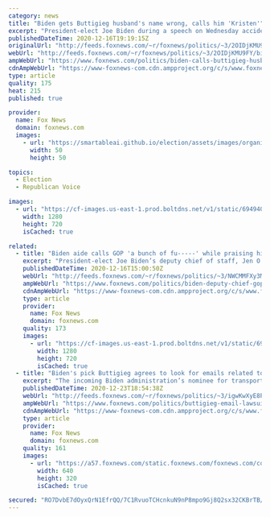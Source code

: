 ```yaml
---
category: news
title: "Biden gets Buttigieg husband's name wrong, calls him 'Kristen'"
excerpt: "President-elect Joe Biden during a speech on Wednesday accidentally referred to the husband of former South Bend Mayor Pete Buttigieg by the wrong name."
publishedDateTime: 2020-12-16T19:19:15Z
originalUrl: "http://feeds.foxnews.com/~r/foxnews/politics/~3/2OIDjKMU9FY/biden-calls-buttigieg-husbands-name-wrong-calls-him-kristen"
webUrl: "http://feeds.foxnews.com/~r/foxnews/politics/~3/2OIDjKMU9FY/biden-calls-buttigieg-husbands-name-wrong-calls-him-kristen"
ampWebUrl: "https://www.foxnews.com/politics/biden-calls-buttigieg-husbands-name-wrong-calls-him-kristen.amp"
cdnAmpWebUrl: "https://www-foxnews-com.cdn.ampproject.org/c/s/www.foxnews.com/politics/biden-calls-buttigieg-husbands-name-wrong-calls-him-kristen.amp"
type: article
quality: 175
heat: 215
published: true

provider:
  name: Fox News
  domain: foxnews.com
  images:
    - url: "https://smartableai.github.io/election/assets/images/organizations/foxnews.com-50x50.jpg"
      width: 50
      height: 50

topics:
  - Election
  - Republican Voice

images:
  - url: "https://cf-images.us-east-1.prod.boltdns.net/v1/static/694940094001/d48a1508-5938-48ec-8d61-d3278e41c1b8/39a23cf2-debb-4dd9-84fa-2a19f837f39e/1280x720/match/image.jpg"
    width: 1280
    height: 720
    isCached: true

related:
  - title: "Biden aide calls GOP 'a bunch of fu-----' while praising his call for unity"
    excerpt: "President-elect Joe Biden’s deputy chief of staff, Jen O'Malley Dillon, called Republicans \"a bunch of f---ers\" while praising Biden's call for unity in an interview with Glamour magazine."
    publishedDateTime: 2020-12-16T15:00:50Z
    webUrl: "http://feeds.foxnews.com/~r/foxnews/politics/~3/NWCMMFXy3Mo/biden-deputy-chief-gop-bunch-of-f-ers"
    ampWebUrl: "https://www.foxnews.com/politics/biden-deputy-chief-gop-bunch-of-f-ers.amp"
    cdnAmpWebUrl: "https://www-foxnews-com.cdn.ampproject.org/c/s/www.foxnews.com/politics/biden-deputy-chief-gop-bunch-of-f-ers.amp"
    type: article
    provider:
      name: Fox News
      domain: foxnews.com
    quality: 173
    images:
      - url: "https://cf-images.us-east-1.prod.boltdns.net/v1/static/694940094001/720c3b05-0120-4bac-9997-05b32886b143/b7f1c478-7057-4cc1-b544-e432868cb4b4/1280x720/match/image.jpg"
        width: 1280
        height: 720
        isCached: true
  - title: "Biden's pick Buttigieg agrees to look for emails related to ID card program for illegal immigrants"
    excerpt: "The incoming Biden administration’s nominee for transportation secretary will be busy producing emails for a conservative government watchdog group about his role in establishing a special residential ID card program for illegal immigrants."
    publishedDateTime: 2020-12-23T18:54:38Z
    webUrl: "http://feeds.foxnews.com/~r/foxnews/politics/~3/igwKwXyE8P8/buttigieg-email-lawsuit-id-card-program-illegal-immigrants"
    ampWebUrl: "https://www.foxnews.com/politics/buttigieg-email-lawsuit-id-card-program-illegal-immigrants.amp"
    cdnAmpWebUrl: "https://www-foxnews-com.cdn.ampproject.org/c/s/www.foxnews.com/politics/buttigieg-email-lawsuit-id-card-program-illegal-immigrants.amp"
    type: article
    provider:
      name: Fox News
      domain: foxnews.com
    quality: 161
    images:
      - url: "https://a57.foxnews.com/static.foxnews.com/foxnews.com/content/uploads/2020/12/640/320/AP20351632662706-e1608148698619.jpg?ve=1&tl=1"
        width: 640
        height: 320
        isCached: true

secured: "RO7DvbE7dOyxQrN1EfrQQ/7C1RvuoTCHcnkuN9nP8mpo9Gj8Q2sx32CKBrTB/0S0CtYZPuE5MntF/6mZDJcKwRdvlz+DK3qxiJLdsjEjyj5fj2UOlXmNoyqF+FiSd5IXTC4Jlrx4plf4taygBl3s3MoLOvHfSR0EI0J1r/LpPRtE92EG7Td8R3wPJ+biJe57H+nERUSuTqjR5ZyHhtQ96fHtnrjHw0Qm2U9VqHxuTz99XknlVwdfv376ak4FXmnyIyUIS5Y8Akmitcr4cShH93xjw7q9LaZxfQXzOWty9eT3CPBDcVZgI/ZNYND9aPRduCtyaOAKaD+OW+MdiHqXT/18gTETnJXtKL1Keh7FK9Q=;zJ12LRy9tv4rBN5Yp8SDtw=="
---
```


